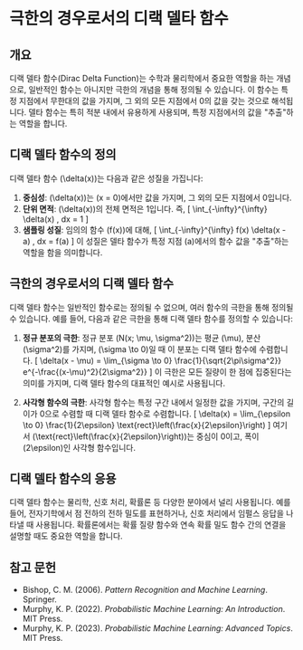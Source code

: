 # 극한의 경우로서의 디랙 델타 함수

## 개요
디랙 델타 함수(Dirac Delta Function)는 수학과 물리학에서 중요한 역할을 하는 개념으로, 일반적인 함수는 아니지만 극한의 개념을 통해 정의될 수 있습니다. 이 함수는 특정 지점에서 무한대의 값을 가지며, 그 외의 모든 지점에서 0의 값을 갖는 것으로 해석됩니다. 델타 함수는 특히 적분 내에서 유용하게 사용되며, 특정 지점에서의 값을 "추출"하는 역할을 합니다.

## 디랙 델타 함수의 정의
디랙 델타 함수 \(\delta(x)\)는 다음과 같은 성질을 가집니다:

1. **중심성**: \(\delta(x)\)는 \(x = 0\)에서만 값을 가지며, 그 외의 모든 지점에서 0입니다.
2. **단위 면적**: \(\delta(x)\)의 전체 면적은 1입니다. 즉, 
   \[
   \int_{-\infty}^{\infty} \delta(x) \, dx = 1
   \]
3. **샘플링 성질**: 임의의 함수 \(f(x)\)에 대해,
   \[
   \int_{-\infty}^{\infty} f(x) \delta(x - a) \, dx = f(a)
   \]
   이 성질은 델타 함수가 특정 지점 \(a\)에서의 함수 값을 "추출"하는 역할을 함을 의미합니다.

## 극한의 경우로서의 디랙 델타 함수
디랙 델타 함수는 일반적인 함수로는 정의될 수 없으며, 여러 함수의 극한을 통해 정의될 수 있습니다. 예를 들어, 다음과 같은 극한을 통해 디랙 델타 함수를 정의할 수 있습니다:

1. **정규 분포의 극한**: 
   정규 분포 \(N(x; \mu, \sigma^2)\)는 평균 \(\mu\), 분산 \(\sigma^2\)를 가지며, \(\sigma \to 0\)일 때 이 분포는 디랙 델타 함수에 수렴합니다.
   \[
   \delta(x - \mu) = \lim_{\sigma \to 0} \frac{1}{\sqrt{2\pi\sigma^2}} e^{-\frac{(x-\mu)^2}{2\sigma^2}}
   \]
   이 극한은 모든 질량이 한 점에 집중된다는 의미를 가지며, 디랙 델타 함수의 대표적인 예시로 사용됩니다.

2. **사각형 함수의 극한**:
   사각형 함수는 특정 구간 내에서 일정한 값을 가지며, 구간의 길이가 0으로 수렴할 때 디랙 델타 함수로 수렴합니다.
   \[
   \delta(x) = \lim_{\epsilon \to 0} \frac{1}{2\epsilon} \text{rect}\left(\frac{x}{2\epsilon}\right)
   \]
   여기서 \(\text{rect}\left(\frac{x}{2\epsilon}\right)\)는 중심이 0이고, 폭이 \(2\epsilon\)인 사각형 함수입니다.

## 디랙 델타 함수의 응용
디랙 델타 함수는 물리학, 신호 처리, 확률론 등 다양한 분야에서 널리 사용됩니다. 예를 들어, 전자기학에서 점 전하의 전하 밀도를 표현하거나, 신호 처리에서 임펄스 응답을 나타낼 때 사용됩니다. 확률론에서는 확률 질량 함수와 연속 확률 밀도 함수 간의 연결을 설명할 때도 중요한 역할을 합니다.

## 참고 문헌
- Bishop, C. M. (2006). *Pattern Recognition and Machine Learning*. Springer.
- Murphy, K. P. (2022). *Probabilistic Machine Learning: An Introduction*. MIT Press.
- Murphy, K. P. (2023). *Probabilistic Machine Learning: Advanced Topics*. MIT Press.

